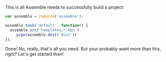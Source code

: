 This is all Assemble needs to successfully build a project:

```js
var assemble = require('assemble');

assemble.task('default', function() {
  assemble.src('templates/*.hbs')
    .pipe(assemble.dest('dist'))
});
```

Done! No, really, that's all you need. But your probably want more than this, right? Let's get started then!
